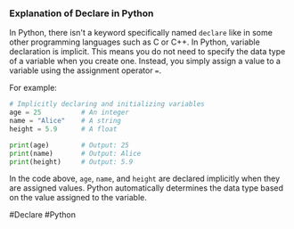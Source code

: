 ### Explanation of Declare in Python

In Python, there isn't a keyword specifically named `declare` like in some other programming languages such as C or C++. In Python, variable declaration is implicit. This means you do not need to specify the data type of a variable when you create one. Instead, you simply assign a value to a variable using the assignment operator `=`.

For example:

```python
# Implicitly declaring and initializing variables
age = 25          # An integer
name = "Alice"    # A string
height = 5.9      # A float

print(age)        # Output: 25
print(name)       # Output: Alice
print(height)     # Output: 5.9
```

In the code above, `age`, `name`, and `height` are declared implicitly when they are assigned values. Python automatically determines the data type based on the value assigned to the variable.

#Declare #Python